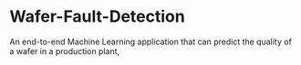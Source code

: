 # Wafer-Fault-Detection
An end-to-end Machine Learning application that can predict the quality of a wafer in a production plant,
